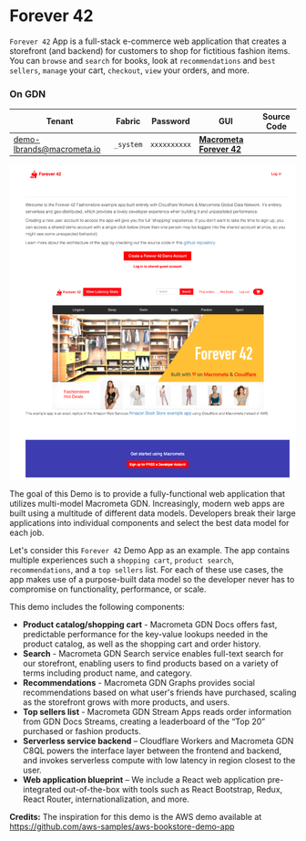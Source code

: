 # Forever 42

`Forever 42` App is a full-stack e-commerce web application that creates a storefront (and backend) for customers to shop for fictitious fashion items. You can `browse` and `search` for books, look at `recommendations` and `best sellers`, `manage` your cart, `checkout`, `view` your orders, and more.

### On GDN

| **Tenant** | **Fabric** | **Password** | **GUI** | **Source Code**|
|----------- |----------|-----------|--------------|-----------|
| demo-lbrands@macrometa.io | `_system` | `xxxxxxxxxx` | [**Macrometa Forever 42**](https://cf.macrometa.io/) ||

![Forever 42](/img/cf-lbrands.png)

The goal of this Demo is to provide a fully-functional web application that utilizes multi-model Macrometa GDN. Increasingly, modern web apps are built using a multitude of different data models. Developers break their large applications into individual components and select the best data model for each job.

Let's consider this `Forever 42` Demo App as an example. The app contains multiple experiences such a `shopping cart`, `product search`, `recommendations`, and a `top sellers` list. For each of these use cases, the app makes use of a purpose-built data model so the developer never has to compromise on functionality, performance, or scale.

This demo includes the following components:

* **Product catalog/shopping cart** - Macrometa GDN Docs offers fast, predictable performance for the key-value lookups needed in the product catalog, as well as the shopping cart and order history.
* **Search** - Macrometa GDN Search service enables full-text search for our storefront, enabling users to find products based on a variety of terms including product name, and category.
* **Recommendations** - Macrometa GDN Graphs provides social recommendations based on what user's friends have purchased, scaling as the storefront grows with more products, and users.
* **Top sellers list** - Macrometa GDN Stream Apps reads order information from GDN Docs Streams, creating a leaderboard of the “Top 20” purchased or fashion products.
* **Serverless service backend** – Cloudflare Workers and Macrometa GDN C8QL powers the interface layer between the frontend and backend, and invokes serverless compute with low latency in region closest to the user.
* **Web application blueprint** – We include a React web application pre-integrated out-of-the-box with tools such as React Bootstrap, Redux, React Router, internationalization, and more.

**Credits:** The inspiration for this demo is the AWS demo available at https://github.com/aws-samples/aws-bookstore-demo-app